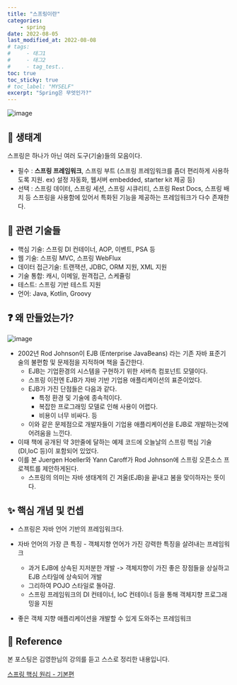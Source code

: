 ```yaml
---
title: "스프링이란"
categories: 
    - spring
date: 2022-08-05
last_modified_at: 2022-08-08
# tags:
#     - 태그1
#     - 태그2
#     - tag_test..
toc: true
toc_sticky: true
# toc_label: "MYSELF"
excerpt: "Spring은 무엇인가?"
---
```

![image](https://user-images.githubusercontent.com/36228833/183103452-22744a6f-90cb-4064-8bef-56067c60bef0.png)

## 📌 생태계
스프링은 하나가 아닌 여러 도구(기술)들의 모음이다.

- 필수 : **스프링 프레임워크**, 스프링 부트 (스프링 프레임워크를 좀더 편리하게 사용하도록 지원. ex) 설정 자동화, 웹서버 embedded, starter kit 제공 등)
- 선택 : 스프링 데이터, 스프링 세션, 스프링 시큐리티, 스프링 Rest Docs, 스프링 배치 등 스프링을 사용함에 있어서 특화된 기능을 제공하는 프레임워크가 다수 존재한다.


## 🔎 관련 기술들
- 핵심 기술: 스프링 DI 컨테이너, AOP, 이벤트, PSA 등
- 웹 기술: 스프링 MVC, 스프링 WebFlux
- 데이터 접근기술: 트랜잭션, JDBC, ORM 지원, XML 지원
- 기술 통합: 캐시, 이메일, 원격접근, 스케쥴링
- 테스트: 스프링 기반 테스트 지원
- 언어: Java, Kotlin, Groovy

## ❓ 왜 만들었는가?
![image](https://user-images.githubusercontent.com/36228833/183103815-29afe8e6-cc9c-4372-8002-bceb09f1e156.png)
- 2002년 Rod Johnson이 EJB (Enterprise JavaBeans) 라는 기존 자바 표준기술의 불편함 및 문제점을 지적하며 책을 출간한다.
  - EJB는 기업환경의 시스템을 구현하기 위한 서버측 컴포넌트 모델이다. 
  - 스프링 이전엔 EJB가 자바 기반 기업용 애플리케이션의 표준이었다.
  - EJB가 가진 단점들은 다음과 같다.
    - 특정 환경 및 기술에 종속적이다.
    - 복잡한 프로그래밍 모델로 인해 사용이 어렵다.
    - 비용이 너무 비싸다. 등
  - 이와 같은 문제점으로 개발자들이 기업용 애플리케이션을 EJB로 개발하는것에 어려움을 느낀다.
- 이때 책에 공개된 약 3만줄에 달하는 예제 코드에 오늘날의 스프링 핵심 기술 (DI,IoC 등)이 포함되어 있었다.
- 이를 본 Juergen Hoeller와 Yann Caroff가 Rod Johnson에 스프링 오픈소스 프로젝트를 제안하게된다.
  - 스프링의 의미는 자바 생태계의 긴 겨울(EJB)을 끝내고 봄을 맞이하자는 뜻이다.

## ✨ 핵심 개념 및 컨셉
- 스프링은 자바 언어 기반의 프레임워크다.
- 자바 언어의 가장 큰 특징 - 객체지향 언어가 가진 강력한 특징을 살려내는 프레임워크
  - 과거 EJB에 상속된 지저분한 개발 -> 객체지향이 가진 좋은 장점들을 상실하고 EJB 스타일에 상속되어 개발
  - 그리하여 POJO 스타일로 돌아감.
  - 스프링 프레임워크의 DI 컨테이너, IoC 컨테이너 등을 통해 객체지향 프로그래밍을 지원

- 좋은 객체 지향 애플리케이션을 개발할 수 있게 도와주는 프레임워크

## 📣 Reference
본 포스팅은 김영한님의 강의를 듣고 스스로 정리한 내용입니다.

[스프링 핵심 원리 - 기본편](https://www.inflearn.com/course/%EC%8A%A4%ED%94%84%EB%A7%81-%ED%95%B5%EC%8B%AC-%EC%9B%90%EB%A6%AC-%EA%B8%B0%EB%B3%B8%ED%8E%B8)
